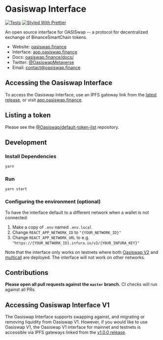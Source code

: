 # Oasiswap Interface

[![Tests](https://github.com/Uniswap/Uniswap-interface/workflows/Tests/badge.svg)](https://github.com/Oasiswap/Oasiswap-interface/actions?query=workflow%3ATests)
[![Styled With Prettier](https://img.shields.io/badge/code_style-prettier-ff69b4.svg)](https://prettier.io/)

An open source interface for OASISwap -- a protocol for decentralized exchange of BinanceSmartChain tokens.

- Website: [oasiswap.finance](https://oasiswap.finance/)
- Interface: [app.oasiswap.finance](https://app.oasiswap.finance)
- Docs: [oasiswap.finance/docs/](https://docs.oasiswap.finance/)
- Twitter: [@OasiswapMetaverse](https://twitter.com/Oasis_Meta_BSC)
- Email: [contact@oasiswap.finance](mailto:contact@oasiswap.finance)

## Accessing the Oasiswap Interface

To access the Oasiswap Interface, use an IPFS gateway link from the
[latest release](https://github.com/Oasiswap/Oasiswap-interface/releases/latest), 
or visit [app.oasiswap.finance](https://app.oasiswap.finance).

## Listing a token

Please see the
[@Oasiswap/default-token-list](https://github.com/Oasiswap/default-token-list) 
repository.

## Development

### Install Dependencies

```bash
yarn
```

### Run

```bash
yarn start
```

### Configuring the environment (optional)

To have the interface default to a different network when a wallet is not connected:

1. Make a copy of `.env` named `.env.local`
2. Change `REACT_APP_NETWORK_ID` to `"{YOUR_NETWORK_ID}"`
3. Change `REACT_APP_NETWORK_URL` to e.g. `"https://{YOUR_NETWORK_ID}.infura.io/v3/{YOUR_INFURA_KEY}"` 

Note that the interface only works on testnets where both 
[Oasiswap V2](https://oasiswap.finance/docs/v2/smart-contracts/factory/) and 
[multicall](https://github.com/makerdao/multicall) are deployed.
The interface will not work on other networks.

## Contributions

**Please open all pull requests against the `master` branch.** 
CI checks will run against all PRs.

## Accessing Oasiswap Interface V1

The Oasiswap Interface supports swapping against, and migrating or removing liquidity from Oasiswap V1. However,
if you would like to use Oasiswap V1, the Oasiswap V1 interface for mainnet and testnets is accessible via IPFS gateways 
linked from the [v1.0.0 release](https://github.com/Oasiswap/Oasiswap-interface/releases/tag/v1.0.0).
